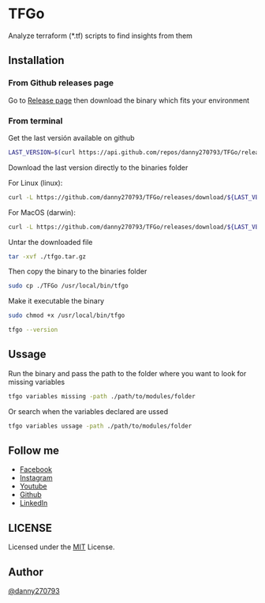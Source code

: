 # TFGo

Analyze terraform (*.tf) scripts to find insights from them

## Installation

### From Github releases page

Go to [Release page](https://github.com/danny270793/TFGo/releases) then download the binary which fits your environment

### From terminal

Get the last versión available on github

```bash
LAST_VERSION=$(curl https://api.github.com/repos/danny270793/TFGo/releases/latest | grep tag_name | cut -d '"' -f 4)
```

Download the last version directly to the binaries folder

For Linux (linux):

```bash
curl -L https://github.com/danny270793/TFGo/releases/download/${LAST_VERSION}/TFGo_${LAST_VERSION}_linux_amd64.tar.gz -o ./tfgo.tar.gz
```

For MacOS (darwin):

```bash
curl -L https://github.com/danny270793/TFGo/releases/download/${LAST_VERSION}/TFGo_${LAST_VERSION}_darwin_amd64.tar.gz -o ./tfgo.tar.gz
```

Untar the downloaded file

```bash
tar -xvf ./tfgo.tar.gz
```

Then copy the binary to the binaries folder

```bash
sudo cp ./TFGo /usr/local/bin/tfgo
```

Make it executable the binary

```bash
sudo chmod +x /usr/local/bin/tfgo
```

```bash
tfgo --version
```

## Ussage

Run the binary and pass the path to the folder where you want to look for missing variables

```bash
tfgo variables missing -path ./path/to/modules/folder
```

Or search when the variables declared are ussed

```bash
tfgo variables ussage -path ./path/to/modules/folder
```

## Follow me

* [Facebook](https://www.facebook.com/danny.vaca.9655)
* [Instagram](https://www.instagram.com/danny27071993/)
* [Youtube](https://www.youtube.com/channel/UC5MAQWU2s2VESTXaUo-ysgg)
* [Github](https://www.github.com/danny270793/)
* [LinkedIn](https://www.linkedin.com/in/danny270793)

## LICENSE

Licensed under the [MIT](license.md) License.

## Author

[@danny270793](https://github.com/danny270793)

